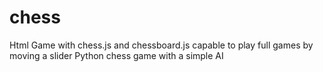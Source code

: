 # chess
Html Game with chess.js and chessboard.js capable to play full games by moving a slider
Python chess game with a simple AI
